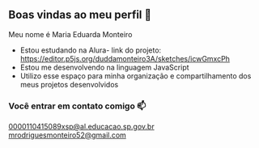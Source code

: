 ## Boas vindas ao meu perfil 💙

Meu nome é Maria Eduarda Monteiro

- Estou estudando na Alura- link do projeto: https://editor.p5js.org/duddamonteiro3A/sketches/icwGmxcPh
- Estou me desenvolvendo na linguagem JavaScript
- Utilizo esse espaço para minha organização e compartilhamento dos meus projetos desenvolvidos

### Você entrar em contato comigo 📫

0000110415089xsp@al.educacao.sp.gov.br
mrodriguesmonteiro52@gmail.com
